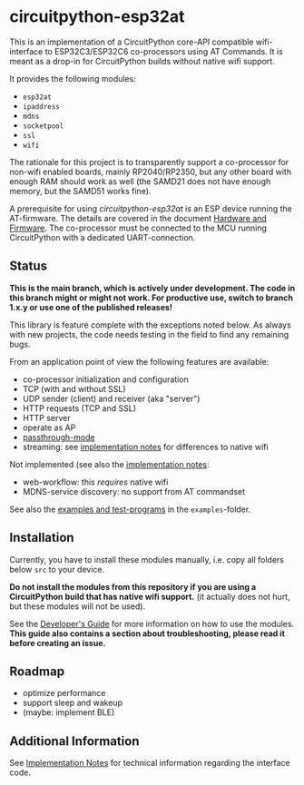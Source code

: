circuitpython-esp32at
=====================

This is an implementation of a CircuitPython core-API compatible
wifi-interface to ESP32C3/ESP32C6 co-processors using AT Commands. It
is meant as a drop-in for CircuitPython builds without native wifi
support.

It provides the following modules:

  - `esp32at`
  - `ipaddress`
  - `mdns`
  - `socketpool`
  - `ssl`
  - `wifi`

The rationale for this project is to transparently support a
co-processor for non-wifi enabled boards, mainly RP2040/RP2350, but
any other board with enough RAM should work as well (the SAMD21 does
not have enough memory, but the SAMD51 works fine).

A prerequisite for using *circuitpython-esp32at* is an ESP device
running the AT-firmware. The details are covered in the document
[Hardware and Firmware](./doc/hardware_firmware.md). The co-processor
must be connected to the MCU running CircuitPython with a dedicated
UART-connection.


Status
------

**This is the main branch, which is actively under development. The
code in this branch might or might not work.  For productive use,
switch to branch 1.x.y or use one of the published releases!**

This library is feature complete with the exceptions noted below. As
always with new projects, the code needs testing in the field to find
any remaining bugs.

From an application point of view the following features are available:

  - co-processor initialization and configuration
  - TCP (with and without SSL)
  - UDP sender (client) and receiver (aka "server")
  - HTTP requests (TCP and SSL)
  - HTTP server<br>
  - operate as AP
  - [passthrough-mode](./doc/dev_guide.md#passthrough-mode-and-passthrough-policy)
  - streaming: see [implementation notes](./doc/impl_notes.md) for differences
    to native wifi

Not implemented (see also the [implementation notes](./doc/impl_notes.md):

  - web-workflow: this *requires* native wifi
  - MDNS-service discovery: no support from AT commandset

See also the [examples and test-programs](./examples/README.md) in the
`examples`-folder.


Installation
------------

Currently, you have to install these modules manually, i.e. copy
all folders below `src` to your device.

**Do not install the modules from this repository if you are using a
CircuitPython build that has native wifi support.** (it actually does not
hurt, but these modules will not be used).

See the [Developer's Guide](./doc/dev_guide.md) for more information
on how to use the modules. **This guide also contains a section about
troubleshooting, please read it before creating an issue.**


Roadmap
-------

  - optimize performance
  - support sleep and wakeup
  - (maybe: implement BLE)


Additional Information
----------------------

See [Implementation Notes](./doc/impl_notes.md) for technical information
regarding the interface code.
